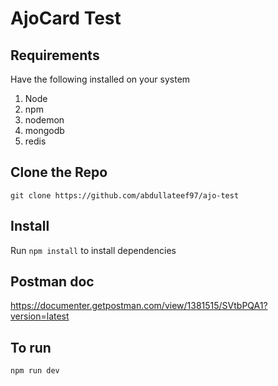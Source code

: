 # AjoCard Test

##  Requirements
Have the following installed on your system

 1. Node
 2. npm
 3. nodemon
 4. mongodb
 5. redis

## Clone the Repo

    git clone https://github.com/abdullateef97/ajo-test

## Install

Run `npm install` to install dependencies

##  Postman doc

https://documenter.getpostman.com/view/1381515/SVtbPQA1?version=latest

##  To run

    npm run dev


